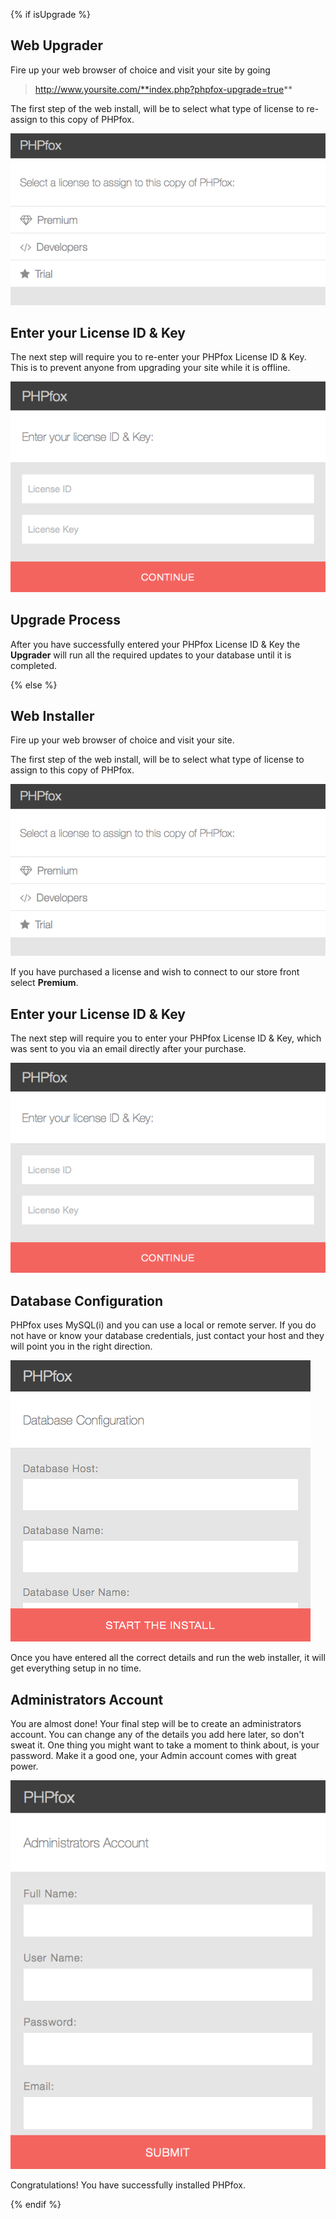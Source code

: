 
{% if isUpgrade %}
## Web Upgrader

Fire up your web browser of choice and visit your site by going

> http://www.yoursite.com/**index.php?phpfox-upgrade=true**

The first step of the web install, will be to select what type of license to re-assign to this copy of PHPfox.

![](/assets/img/select-a-license.png)

## Enter your License ID & Key

The next step will require you to re-enter your PHPfox License ID & Key. This is to prevent anyone from upgrading your site while it is offline.

![](/assets/img/enter-license-id.png)

## Upgrade Process

After you have successfully entered your PHPfox License ID & Key the **Upgrader** will run all the required updates to your database until it is completed.

{% else %}
## Web Installer

Fire up your web browser of choice and visit your site.

The first step of the web install, will be to select what type of license to assign to this copy of PHPfox.

![](/assets/img/select-a-license.png)

If you have purchased a license and wish to connect to our store front select **Premium**.

## Enter your License ID & Key

The next step will require you to enter your PHPfox License ID & Key, which was sent to you via an email directly after your purchase.

![](/assets/img/enter-license-id.png)

## Database Configuration

PHPfox uses MySQL(i) and you can use a local or remote server. If you do not have or know your database credentials, just contact your host
 and they will point you in the right direction.

![](/assets/img/database-configuration.png)

Once you have entered all the correct details and run the web installer, it will get everything setup in no time.

## Administrators Account

You are almost done! Your final step will be to create an administrators account. You can change any of the details you add here later,
so don't sweat it. One thing you might want to take a moment to think about, is your password. Make it a good one, your Admin account comes
with great power.

![](/assets/img/admin-account.png)

Congratulations! You have successfully installed PHPfox.

{% endif %}